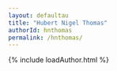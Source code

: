 ```yaml
---
layout: defaultau
title: "Hubert Nigel Thomas"
authorId: hnthomas
permalink: /hnthomas/
---
```

{% include loadAuthor.html %}
<script>
    $(document).ready(function(){
        showAuthorBio('{{ page.authorId }}');
   });
</script>